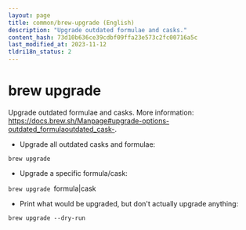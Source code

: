```yaml
---
layout: page
title: common/brew-upgrade (English)
description: "Upgrade outdated formulae and casks."
content_hash: 73d10b636ce39cdbf09ffa23e573c2fc00716a5c
last_modified_at: 2023-11-12
tldri18n_status: 2
---
```

# brew upgrade

Upgrade outdated formulae and casks.
More information: <https://docs.brew.sh/Manpage#upgrade-options-outdated_formulaoutdated_cask->.

- Upgrade all outdated casks and formulae:

`brew upgrade`

- Upgrade a specific formula/cask:

`brew upgrade `<span class="tldr-var badge badge-pill bg-dark-lm bg-white-dm text-white-lm text-dark-dm font-weight-bold">formula|cask</span>

- Print what would be upgraded, but don't actually upgrade anything:

`brew upgrade --dry-run`
